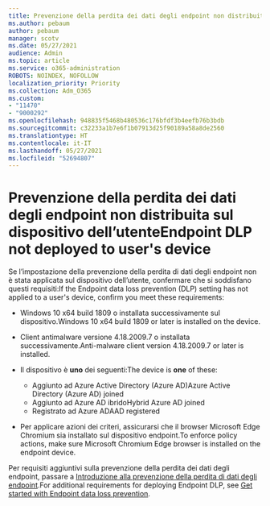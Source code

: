 ```yaml
---
title: Prevenzione della perdita dei dati degli endpoint non distribuita sul dispositivo dell’utente
ms.author: pebaum
author: pebaum
manager: scotv
ms.date: 05/27/2021
audience: Admin
ms.topic: article
ms.service: o365-administration
ROBOTS: NOINDEX, NOFOLLOW
localization_priority: Priority
ms.collection: Adm_O365
ms.custom:
- "11470"
- "9000292"
ms.openlocfilehash: 948835f5468b480536c176bfdf3b4eefb76b3bdb
ms.sourcegitcommit: c32233a1b7e6f1b07913d25f90189a58a8de2560
ms.translationtype: HT
ms.contentlocale: it-IT
ms.lasthandoff: 05/27/2021
ms.locfileid: "52694807"
---
```

# <a name="endpoint-dlp-not-deployed-to-users-device"></a><span data-ttu-id="4dd1a-102">Prevenzione della perdita dei dati degli endpoint non distribuita sul dispositivo dell’utente</span><span class="sxs-lookup"><span data-stu-id="4dd1a-102">Endpoint DLP not deployed to user's device</span></span>

<span data-ttu-id="4dd1a-103">Se l’impostazione della prevenzione della perdita di dati degli endpoint non è stata applicata sul dispositivo dell’utente, confermare che si soddisfano questi requisiti:</span><span class="sxs-lookup"><span data-stu-id="4dd1a-103">If the Endpoint data loss prevention (DLP) setting has not applied to a user's device, confirm you meet these requirements:</span></span>

- <span data-ttu-id="4dd1a-104">Windows 10 x64 build 1809 o installata successivamente sul dispositivo.</span><span class="sxs-lookup"><span data-stu-id="4dd1a-104">Windows 10 x64 build 1809 or later is installed on the device.</span></span>
- <span data-ttu-id="4dd1a-105">Client antimalware versione 4.18.2009.7 o installata successivamente.</span><span class="sxs-lookup"><span data-stu-id="4dd1a-105">Anti-malware client version 4.18.2009.7 or later is installed.</span></span>
- <span data-ttu-id="4dd1a-106">Il dispositivo è **uno** dei seguenti:</span><span class="sxs-lookup"><span data-stu-id="4dd1a-106">The device is **one** of these:</span></span>
    
    - <span data-ttu-id="4dd1a-107">Aggiunto ad Azure Active Directory (Azure AD)</span><span class="sxs-lookup"><span data-stu-id="4dd1a-107">Azure Active Directory (Azure AD) joined</span></span>
    - <span data-ttu-id="4dd1a-108">Aggiunto ad Azure AD ibrido</span><span class="sxs-lookup"><span data-stu-id="4dd1a-108">Hybrid Azure AD joined</span></span>
    - <span data-ttu-id="4dd1a-109">Registrato ad Azure AD</span><span class="sxs-lookup"><span data-stu-id="4dd1a-109">AAD registered</span></span>

- <span data-ttu-id="4dd1a-110">Per applicare azioni dei criteri, assicurarsi che il browser Microsoft Edge Chromium sia installato sul dispositivo endpoint.</span><span class="sxs-lookup"><span data-stu-id="4dd1a-110">To enforce policy actions, make sure Microsoft Chromium Edge browser is installed on the endpoint device.</span></span>

<span data-ttu-id="4dd1a-111">Per requisiti aggiuntivi sulla prevenzione della perdita dei dati degli endpoint, passare a [Introduzione alla prevenzione della perdita di dati degli endpoint](/microsoft-365/compliance/endpoint-dlp-getting-started#prepare-your-endpoints).</span><span class="sxs-lookup"><span data-stu-id="4dd1a-111">For additional requirements for deploying Endpoint DLP, see [Get started with Endpoint data loss prevention](/microsoft-365/compliance/endpoint-dlp-getting-started#prepare-your-endpoints).</span></span>